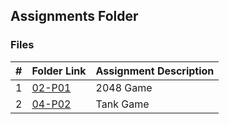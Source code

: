 ##  Assignments Folder
### Files

|   #   | Folder Link            | Assignment Description |
| :---: | -----------------------| ---------------------- |
|   1   |  [02-P01](/Assignments/02-P01)         | 2048 Game |
|   2   |  [04-P02](/Assignments/04-P02)         | Tank Game |
